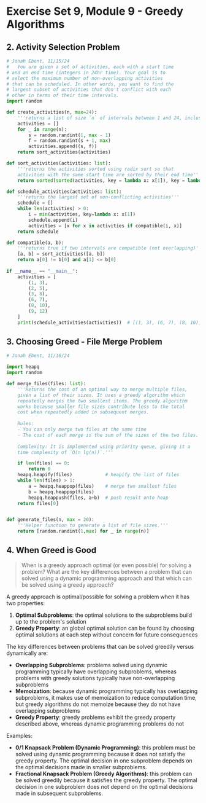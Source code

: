 # Exercise Set 9, Module 9 - Greedy Algorithms

## 2. Activity Selection Problem
```python
# Jonah Ebent, 11/15/24
#   You are given a set of activities, each with a start time
# and an end time (integers in 24hr time). Your goal is to
# select the maximum number of non-overlapping activities
# that can be scheduled. In other words, you want to find the
# largest subset of activities that don't conflict with each
# other in terms of their time intervals.
import random

def create_activities(n, max=24):
    '''returns a list of size `n` of intervals between 1 and 24, inclusive'''
    activities = []
    for _ in range(n):
        s = random.randint(1, max - 1)
        f = random.randint(s + 1, max)
        activities.append((s, f))
    return sort_activities(activities)

def sort_activities(activities: list):
    '''returns the activities sorted using radix sort so that
    activities with the same start time are sorted by their end time'''
    return sorted(sorted(activities, key = lambda x: x[1]), key = lambda x: x[0])

def schedule_activities(activities: list):
    '''returns the largest set of non-conflicting activities'''
    schedule = []
    while len(activities) > 0:
        i = min(activities, key=lambda x: x[1])
        schedule.append(i)
        activities = [x for x in activities if compatible(i, x)]    
    return schedule

def compatible(a, b):
    '''returns true if two intervals are compatible (not overlapping)'''
    [a, b] = sort_activities([a, b])
    return a[0] != b[0] and a[1] <= b[0]
    
if __name__ == "__main__":
    activities = [
        (1, 3),
        (2, 5),
        (3, 8),
        (6, 7),
        (8, 10),
        (9, 12)
    ]
    print(schedule_activities(activities))  # [(1, 3), (6, 7), (8, 10)]
```

## 3. Choosing Greed - File Merge Problem
```python
# Jonah Ebent, 11/16/24

import heapq
import random

def merge_files(files: list):
    '''Returns the cost of an optimal way to merge multiple files,
    given a list of their sizes. It uses a greedy algorithm which
    repeatedly merges the two smallest items. The greedy algorithm
    works because smaller file sizes contribute less to the total
    cost when repeatedly added in subsequent merges.
    
    Rules:
    - You can only merge two files at the same time
    - The cost of each merge is the sum of the sizes of the two files.
    
    Complexity: It is implemented using priority queue, giving it a
    time complexity of `O(n lg(n))`.'''

    if len(files) == 0:
        return 0
    heapq.heapify(files)            # heapify the list of files
    while len(files) > 1:
        a = heapq.heappop(files)    # merge two smallest files
        b = heapq.heappop(files)
        heapq.heappush(files, a+b)  # push result onto heap
    return files[0]


def generate_files(n, max = 20):
    '''Helper function to generate a list of file sizes.'''
    return [random.randint(1,max) for _ in range(n)]
```

## 4. When Greed is Good
> When is a greedy approach optimal (or even possible) for solving 
> a problem?  What are the key differences between a problem that 
> can solved using a dynamic programming approach and that which
> can be solved using a greedy approach?

A greedy approach is optimal/possible for solving a problem when it
has two properties:
1. **Optimal Subproblems**: the optimal solutions to the subproblems
   build up to the problem's solution
2. **Greedy Property**: an global optimal solution can be found by
   choosing optimal solutions at each step without concern for future
   consequences

The key differences between problems that can be solved greedily versus
dynamically are:
- **Overlapping Subproblems**: problems solved using dynamic programming
  typically have overlapping subproblems, whereas problems with greedy
  solutions typically have non-overlapping subproblems
- **Memoization**: because dynamic programming typically has overlapping
  subproblems, it makes use of memoization to reduce computation time, but
  greedy algorithms do not memoize because they do not have overlapping
  subproblems
- **Greedy Property**: greedy problems exhibit the greedy property described
  above, whereas dynamic programming problems do not

Examples:
* **0/1 Knapsack Problem (Dynamic Programming)**: this problem must be solved
  using dynamic programming because it does not satisfy the greedy property.
  The optimal decision in one subproblem depends on the optimal decisions made
  in smaller subproblems.
* **Fractional Knapsack Problem (Greedy Algorithms)**: this problem can be
  solved greedily because it satisfies the greedy property. The optimal decision
  in one subproblem does not depend on the optimal decisions made in subsequent
  subproblems.